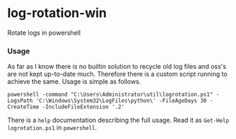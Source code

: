 # log-rotation-win
Rotate logs in powershell

 ### Usage

As far as I know there is no builtin solution to recycle old log files and oss's are not kept up-to-date much. Therefore there is a custom script running to achieve the same.
Usage is simple as follows.
```
powershell -command "C:\Users\Administrator\util\logrotation.ps1" -LogsPath 'C:\Windows\System32\LogFiles\python\' -FileAgeDays 30 -CreateTime -IncludeFileExtension '.2'
```
There is a `help` documentation describing the full usage. Read it as `Get-Help logrotation.ps1` in `powershell`.
